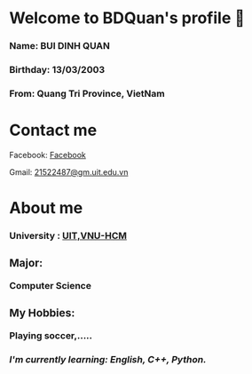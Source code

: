 <p> <h1> Welcome to BDQuan's profile 👋 </h1> </p>
<p> <h3> <b> Name: </b> BUI DINH QUAN </h3></p>
<p> <h3> <b> Birthday: </b> 13/03/2003 </h3></p>
<p> <h3> <b> From: </b> Quang Tri Province, VietNam </h3></p>
<p> <h1> Contact me </h1> </p>
<p> Facebook: <a href = "https://www.facebook.com/buidinhquan1303" > Facebook </a></p>
<p> Gmail: <a href = "https://mail.google.com/mail/u/1/#inbox"> 21522487@gm.uit.edu.vn </a> </p>
<p> <h1> About me </h1></p>
<p> <h3> <b> University : <a href ="https://en.uit.edu.vn/"> UIT,VNU-HCM </a> </p>
<p> <h3> <b> Major: </b> </h3> Computer Science </p> 
<p> <h3> <b> My Hobbies: </b> </h3> Playing soccer,.....</p>
<p> <h5> I'm currently learning: English, C++, Python. </h5></p>

